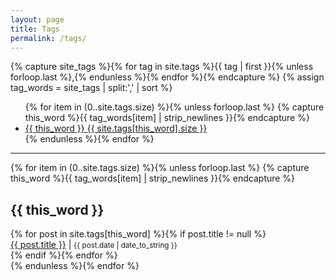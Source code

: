 ```yaml
---
layout: page
title: Tags
permalink: /tags/
---
```

{% capture site_tags %}{% for tag in site.tags %}{{ tag | first }}{% unless forloop.last %},{% endunless %}{% endfor %}{% endcapture %}
{% assign tag_words = site_tags | split:',' | sort %}

<div class="tags">
  <ul class="tags-list">
  {% for item in (0..site.tags.size) %}{% unless forloop.last %}
    {% capture this_word %}{{ tag_words[item] | strip_newlines }}{% endcapture %}
    <li class="tags-item"><a href="#{{ this_word | cgi_escape }}" class="tags-link">{{ this_word }} <span>{{ site.tags[this_word].size }}</span></a></li>
  {% endunless %}{% endfor %}
  </ul>

  <hr>

  {% for item in (0..site.tags.size) %}{% unless forloop.last %}
    {% capture this_word %}{{ tag_words[item] | strip_newlines }}{% endcapture %}
  <h2 class="tags-title" id="{{ this_word | cgi_escape }}">{{ this_word }}</h2>
  <div class="tags-group">
    {% for post in site.tags[this_word] %}{% if post.title != null %}
    <div class="tag-item">
      <div class="tag-text">
        <a class="tag-link" href="{{ root_url }}{{ post.url | prepend: site.baseurl }}">{{ post.title }}</a> | <small><span class="tag-date">{{ post.date | date_to_string }}</span></small>
      </div>
    </div>
    {% endif %}{% endfor %}
  </div>
  {% endunless %}{% endfor %}
</div> <!-- /.tags -->